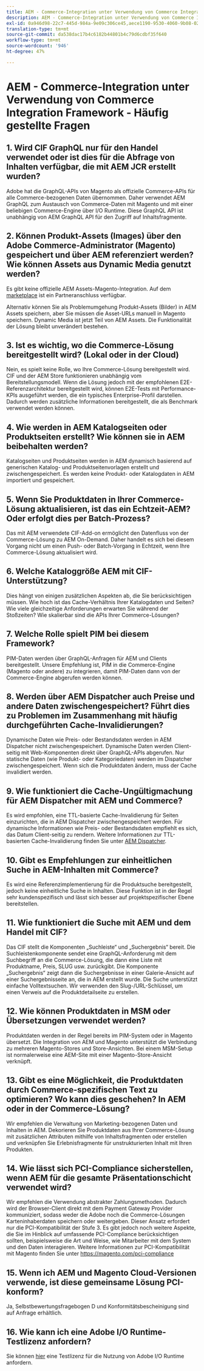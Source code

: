 ```yaml
---
title: AEM - Commerce-Integration unter Verwendung von Commerce Integration Framework - Häufig gestellte Fragen
description: AEM - Commerce-Integration unter Verwendung von Commerce Integration Framework - Häufig gestellte Fragen
exl-id: 0a946d98-22c7-445d-984a-9e09c306ce45,aece1190-9530-4060-9b08-022da7068987
translation-type: tm+mt
source-git-commit: da538dac17b4c6182b44801b4c79d6cdbf35f640
workflow-type: tm+mt
source-wordcount: '946'
ht-degree: 47%

---
```


# AEM - Commerce-Integration unter Verwendung von Commerce Integration Framework - Häufig gestellte Fragen

## 1. Wird CIF GraphQL nur für den Handel verwendet oder ist dies für die Abfrage von Inhalten verfügbar, die mit AEM JCR erstellt wurden?

Adobe hat die GraphQL-APIs von Magento als offizielle Commerce-APIs für alle Commerce-bezogenen Daten übernommen. Daher verwendet AEM GraphQL zum Austausch von Commerce-Daten mit Magento und mit einer beliebigen Commerce-Engine über I/O Runtime. Diese GraphQL API ist unabhängig von AEM GraphQL API für den Zugriff auf Inhaltsfragmente.

## 2. Können Produkt-Assets (Images) über den Adobe Commerce-Administrator (Magento) gespeichert und über AEM referenziert werden? Wie können Assets aus Dynamic Media genutzt werden?

Es gibt keine offizielle AEM Assets-Magento-Integration. Auf dem [marketplace](https://marketplace.magento.com/bounteous-dam.html) ist ein Partneranschluss verfügbar.

Alternativ können Sie als Problemumgehung Produkt-Assets (Bilder) in AEM Assets speichern, aber Sie müssen die Asset-URLs manuell in Magento speichern. Dynamic Media ist jetzt Teil von AEM Assets. Die Funktionalität der Lösung bleibt unverändert bestehen.

## 3. Ist es wichtig, wo die Commerce-Lösung bereitgestellt wird? (Lokal oder in der Cloud)

Nein, es spielt keine Rolle, wo Ihre Commerce-Lösung bereitgestellt wird. CIF und der AEM Store funktionieren unabhängig vom Bereitstellungsmodell. Wenn die Lösung jedoch mit der empfohlenen E2E-Referenzarchitektur bereitgestellt wird, können E2E-Tests mit Performance-KPIs ausgeführt werden, die ein typisches Enterprise-Profil darstellen. Dadurch werden zusätzliche Informationen bereitgestellt, die als Benchmark verwendet werden können.

## 4. Wie werden in AEM Katalogseiten oder Produktseiten erstellt? Wie können sie in AEM beibehalten werden?

Katalogseiten und Produktseiten werden in AEM dynamisch basierend auf generischen Katalog- und Produktseitenvorlagen erstellt und zwischengespeichert. Es werden keine Produkt- oder Katalogdaten in AEM importiert und gespeichert.

## 5. Wenn Sie Produktdaten in Ihrer Commerce-Lösung aktualisieren, ist das ein Echtzeit-AEM? Oder erfolgt dies per Batch-Prozess?

Das mit AEM verwendete CIF-Add-on ermöglicht den Datenfluss von der Commerce-Lösung zu AEM On-Demand. Daher handelt es sich bei diesem Vorgang nicht um einen Push- oder Batch-Vorgang in Echtzeit, wenn Ihre Commerce-Lösung aktualisiert wird.

## 6. Welche Kataloggröße AEM mit CIF-Unterstützung?

Dies hängt von einigen zusätzlichen Aspekten ab, die Sie berücksichtigen müssen. Wie hoch ist das Cache-Verhältnis Ihrer Katalogdaten und Seiten? Wie viele gleichzeitige Anforderungen erwarten Sie während der Stoßzeiten? Wie skalierbar sind die APIs Ihrer Commerce-Lösungen?

## 7. Welche Rolle spielt PIM bei diesem Framework?

PIM-Daten werden über GraphQL-Anfragen für AEM und Clients bereitgestellt. Unsere Empfehlung ist, PIM in die Commerce-Engine (Magento oder andere) zu integrieren, damit PIM-Daten dann von der Commerce-Engine abgerufen werden können.

## 8. Werden über AEM Dispatcher auch Preise und andere Daten zwischengespeichert? Führt dies zu Problemen im Zusammenhang mit häufig durchgeführten Cache-Invalidierungen?

Dynamische Daten wie Preis- oder Bestandsdaten werden in AEM Dispatcher nicht zwischengespeichert. Dynamische Daten werden Client-seitig mit Web-Komponenten direkt über GraphQL-APIs abgerufen. Nur statische Daten (wie Produkt- oder Kategoriedaten) werden im Dispatcher zwischengespeichert. Wenn sich die Produktdaten ändern, muss der Cache invalidiert werden.

## 9. Wie funktioniert die Cache-Ungültigmachung für AEM Dispatcher mit AEM und Commerce?

Es wird empfohlen, eine TTL-basierte Cache-Invalidierung für Seiten einzurichten, die in AEM Dispatcher zwischengespeichert werden. Für dynamische Informationen wie Preis- oder Bestandsdaten empfiehlt es sich, das Datum Client-seitig zu rendern. Weitere Informationen zur TTL-basierten Cache-Invalidierung finden Sie unter [AEM Dispatcher](https://helpx.adobe.com/de/experience-manager/kb/optimizing-the-dispatcher-cache.html).

## 10. Gibt es Empfehlungen zur einheitlichen Suche in AEM-Inhalten mit Commerce?

Es wird eine Referenzimplementierung für die Produktsuche bereitgestellt, jedoch keine einheitliche Suche in Inhalten. Diese Funktion ist in der Regel sehr kundenspezifisch und lässt sich besser auf projektspezifischer Ebene bereitstellen.

## 11. Wie funktioniert die Suche mit AEM und dem Handel mit CIF?

Das CIF stellt die Komponenten „Suchleiste“ und „Suchergebnis“ bereit. Die Suchleistenkomponente sendet eine GraphQL-Anforderung mit dem Suchbegriff an die Commerce-Lösung, die dann eine Liste mit Produktname, Preis, SLUG usw. zurückgibt. Die Komponente „Suchergebnis“ zeigt dann die Suchergebnisse in einer Galerie-Ansicht auf einer Suchergebnisseite an, die in AEM erstellt wurde. Die Suche unterstützt einfache Volltextsuchen. Wir verwenden den Slug-/URL-Schlüssel, um einen Verweis auf die Produktdetailseite zu erstellen.

## 12. Wie können Produktdaten in MSM oder Übersetzungen verwendet werden?

Produktdaten werden in der Regel bereits im PIM-System oder in Magento übersetzt. Die Integration von AEM und Magento unterstützt die Verbindung zu mehreren Magento-Stores und Store-Ansichten. Bei einem MSM-Setup ist normalerweise eine AEM-Site mit einer Magento-Store-Ansicht verknüpft.

## 13. Gibt es eine Möglichkeit, die Produktdaten durch Commerce-spezifischen Text zu optimieren? Wo kann dies geschehen? In AEM oder in der Commerce-Lösung?

Wir empfehlen die Verwaltung von Marketing-bezogenen Daten und Inhalten in AEM. Dekorieren Sie Produktdaten aus Ihrer Commerce-Lösung mit zusätzlichen Attributen mithilfe von Inhaltsfragmenten oder erstellen und verknüpfen Sie Erlebnisfragmente für unstrukturierten Inhalt mit Ihren Produkten.

## 14. Wie lässt sich PCI-Compliance sicherstellen, wenn AEM für die gesamte Präsentationschicht verwendet wird?

Wir empfehlen die Verwendung abstrakter Zahlungsmethoden. Dadurch wird der Browser-Client direkt mit dem Payment Gateway Provider kommuniziert, sodass weder die Adobe noch die Commerce-Lösungen Karteninhaberdaten speichern oder weitergeben. Dieser Ansatz erfordert nur die PCI-Kompatibilität der Stufe 3. Es gibt jedoch noch weitere Aspekte, die Sie im Hinblick auf umfassende PCI-Compliance berücksichtigen sollten, beispielsweise die Art und Weise, wie Mitarbeiter mit dem System und den Daten interagieren. Weitere Informationen zur PCI-Kompatibilität mit Magento finden Sie unter <https://magento.com/pci-compliance>

## 15. Wenn ich AEM und Magento Cloud-Versionen verwende, ist diese gemeinsame Lösung PCI-konform?

Ja, Selbstbewertungsfragebogen D und Konformitätsbescheinigung sind auf Anfrage erhältlich.

## 16. Wie kann ich eine Adobe I/O Runtime-Testlizenz anfordern?

Sie können [hier](https://adobeio.typeform.com/to/obqgRm) eine Testlizenz für die Nutzung von Adobe I/O Runtime anfordern.
